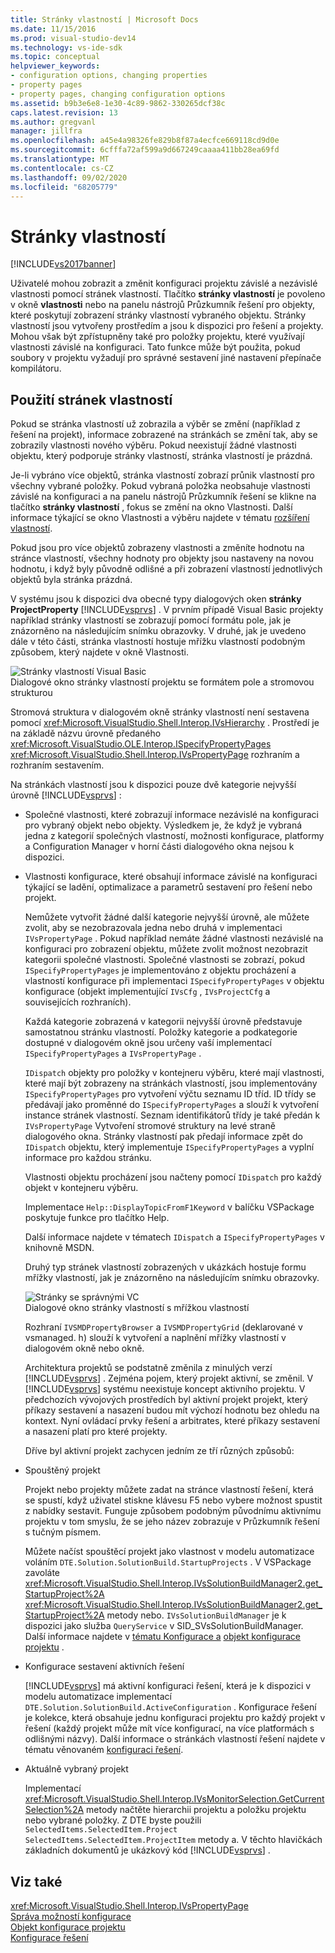 ```yaml
---
title: Stránky vlastností | Microsoft Docs
ms.date: 11/15/2016
ms.prod: visual-studio-dev14
ms.technology: vs-ide-sdk
ms.topic: conceptual
helpviewer_keywords:
- configuration options, changing properties
- property pages
- property pages, changing configuration options
ms.assetid: b9b3e6e8-1e30-4c89-9862-330265dcf38c
caps.latest.revision: 13
ms.author: gregvanl
manager: jillfra
ms.openlocfilehash: a45e4a98326fe829b8f87a4ecfce669118cd9d0e
ms.sourcegitcommit: 6cfffa72af599a9d667249caaaa411bb28ea69fd
ms.translationtype: MT
ms.contentlocale: cs-CZ
ms.lasthandoff: 09/02/2020
ms.locfileid: "68205779"
---
```

# <a name="property-pages"></a>Stránky vlastností
[!INCLUDE[vs2017banner](../../includes/vs2017banner.md)]

Uživatelé mohou zobrazit a změnit konfiguraci projektu závislé a nezávislé vlastnosti pomocí stránek vlastností. Tlačítko **stránky vlastností** je povoleno v okně **vlastnosti** nebo na panelu nástrojů Průzkumník řešení pro objekty, které poskytují zobrazení stránky vlastností vybraného objektu. Stránky vlastností jsou vytvořeny prostředím a jsou k dispozici pro řešení a projekty. Mohou však být zpřístupněny také pro položky projektu, které využívají vlastnosti závislé na konfiguraci. Tato funkce může být použita, pokud soubory v projektu vyžadují pro správné sestavení jiné nastavení přepínače kompilátoru.  
  
## <a name="using-property-pages"></a>Použití stránek vlastností  
 Pokud se stránka vlastností už zobrazila a výběr se změní (například z řešení na projekt), informace zobrazené na stránkách se změní tak, aby se zobrazily vlastnosti nového výběru. Pokud neexistují žádné vlastnosti objektu, který podporuje stránky vlastností, stránka vlastností je prázdná.  
  
 Je-li vybráno více objektů, stránka vlastností zobrazí průnik vlastností pro všechny vybrané položky. Pokud vybraná položka neobsahuje vlastnosti závislé na konfiguraci a na panelu nástrojů Průzkumník řešení se klikne na tlačítko **stránky vlastností** , fokus se změní na okno Vlastnosti. Další informace týkající se okno Vlastnosti a výběru najdete v tématu [rozšíření vlastností](../../extensibility/internals/extending-properties.md).  
  
 Pokud jsou pro více objektů zobrazeny vlastnosti a změníte hodnotu na stránce vlastností, všechny hodnoty pro objekty jsou nastaveny na novou hodnotu, i když byly původně odlišné a při zobrazení vlastností jednotlivých objektů byla stránka prázdná.  
  
 V systému jsou k dispozici dva obecné typy dialogových oken **stránky ProjectProperty** [!INCLUDE[vsprvs](../../includes/vsprvs-md.md)] . V prvním případě Visual Basic projekty například stránky vlastností se zobrazují pomocí formátu pole, jak je znázorněno na následujícím snímku obrazovky. V druhé, jak je uvedeno dále v této části, stránka vlastností hostuje mřížku vlastností podobným způsobem, který najdete v okně Vlastnosti.  
  
 ![Stránky vlastností Visual Basic](../../extensibility/internals/media/vsvbproppages.gif "vsVBPropPages")  
Dialogové okno stránky vlastností projektu se formátem pole a stromovou strukturou  
  
 Stromová struktura v dialogovém okně stránky vlastností není sestavena pomocí <xref:Microsoft.VisualStudio.Shell.Interop.IVsHierarchy> . Prostředí je na základě názvu úrovně předaného <xref:Microsoft.VisualStudio.OLE.Interop.ISpecifyPropertyPages> <xref:Microsoft.VisualStudio.Shell.Interop.IVsPropertyPage> rozhraním a rozhraním sestavením.  
  
 Na stránkách vlastností jsou k dispozici pouze dvě kategorie nejvyšší úrovně [!INCLUDE[vsprvs](../../includes/vsprvs-md.md)] :  
  
- Společné vlastnosti, které zobrazují informace nezávislé na konfiguraci pro vybraný objekt nebo objekty. Výsledkem je, že když je vybraná jedna z kategorií společných vlastností, možnosti konfigurace, platformy a Configuration Manager v horní části dialogového okna nejsou k dispozici.  
  
- Vlastnosti konfigurace, které obsahují informace závislé na konfiguraci týkající se ladění, optimalizace a parametrů sestavení pro řešení nebo projekt.  
  
  Nemůžete vytvořit žádné další kategorie nejvyšší úrovně, ale můžete zvolit, aby se nezobrazovala jedna nebo druhá v implementaci `IVsPropertyPage` . Pokud například nemáte žádné vlastnosti nezávislé na konfiguraci pro zobrazení objektu, můžete zvolit možnost nezobrazit kategorii společné vlastnosti. Společné vlastnosti se zobrazí, pokud `ISpecifyPropertyPages` je implementováno z objektu procházení a vlastností konfigurace při implementaci `ISpecifyPropertyPages` v objektu konfigurace (objekt implementující `IVsCfg` , `IVsProjectCfg` a souvisejících rozhraních).  
  
  Každá kategorie zobrazená v kategorii nejvyšší úrovně představuje samostatnou stránku vlastností. Položky kategorie a podkategorie dostupné v dialogovém okně jsou určeny vaší implementací `ISpecifyPropertyPages` a `IVsPropertyPage` .  
  
  `IDispatch` objekty pro položky v kontejneru výběru, které mají vlastnosti, které mají být zobrazeny na stránkách vlastností, jsou implementovány `ISpecifyPropertyPages` pro vytvoření výčtu seznamu ID tříd. ID třídy se předávají jako proměnné do `ISpecifyPropertyPages` a slouží k vytvoření instance stránek vlastností. Seznam identifikátorů třídy je také předán k `IVsPropertyPage` Vytvoření stromové struktury na levé straně dialogového okna. Stránky vlastností pak předají informace zpět do `IDispatch` objektu, který implementuje `ISpecifyPropertyPages` a vyplní informace pro každou stránku.  
  
  Vlastnosti objektu procházení jsou načteny pomocí `IDispatch` pro každý objekt v kontejneru výběru.  
  
  Implementace `Help::DisplayTopicFromF1Keyword` v balíčku VSPackage poskytuje funkce pro tlačítko Help.  
  
  Další informace najdete v tématech `IDispatch` a `ISpecifyPropertyPages` v knihovně MSDN.  
  
  Druhý typ stránek vlastností zobrazených v ukázkách hostuje formu mřížky vlastností, jak je znázorněno na následujícím snímku obrazovky.  
  
  ![Stránky se správnými VC](../../extensibility/internals/media/vsvcproppages.gif "vsVCPropPages")  
  Dialogové okno stránky vlastností s mřížkou vlastností  
  
  Rozhraní `IVSMDPropertyBrowser` a `IVSMDPropertyGrid` (deklarované v vsmanaged. h) slouží k vytvoření a naplnění mřížky vlastností v dialogovém okně nebo okně.  
  
  Architektura projektů se podstatně změnila z minulých verzí [!INCLUDE[vsprvs](../../includes/vsprvs-md.md)] . Zejména pojem, který projekt aktivní, se změnil. V [!INCLUDE[vsprvs](../../includes/vsprvs-md.md)] systému neexistuje koncept aktivního projektu. V předchozích vývojových prostředích byl aktivní projekt projekt, který příkazy sestavení a nasazení budou mít výchozí hodnotu bez ohledu na kontext. Nyní ovládací prvky řešení a arbitrates, které příkazy sestavení a nasazení platí pro které projekty.  
  
  Dříve byl aktivní projekt zachycen jedním ze tří různých způsobů:  
  
- Spouštěný projekt  
  
   Projekt nebo projekty můžete zadat na stránce vlastností řešení, která se spustí, když uživatel stiskne klávesu F5 nebo vybere možnost spustit z nabídky sestavit. Funguje způsobem podobným původnímu aktivnímu projektu v tom smyslu, že se jeho název zobrazuje v Průzkumník řešení s tučným písmem.  
  
   Můžete načíst spouštěcí projekt jako vlastnost v modelu automatizace voláním `DTE.Solution.SolutionBuild.StartupProjects` . V VSPackage zavoláte <xref:Microsoft.VisualStudio.Shell.Interop.IVsSolutionBuildManager2.get_StartupProject%2A> <xref:Microsoft.VisualStudio.Shell.Interop.IVsSolutionBuildManager2.get_StartupProject%2A> metody nebo. `IVsSolutionBuildManager` je k dispozici jako služba `QueryService` v SID_SVsSolutionBuildManager. Další informace najdete v [tématu Konfigurace a](../../extensibility/internals/solution-configuration.md) [objekt konfigurace projektu](../../extensibility/internals/project-configuration-object.md) .  
  
- Konfigurace sestavení aktivních řešení  
  
   [!INCLUDE[vsprvs](../../includes/vsprvs-md.md)] má aktivní konfiguraci řešení, která je k dispozici v modelu automatizace implementací `DTE.Solution.SolutionBuild.ActiveConfiguration` . Konfigurace řešení je kolekce, která obsahuje jednu konfiguraci projektu pro každý projekt v řešení (každý projekt může mít více konfigurací, na více platformách s odlišnými názvy). Další informace o stránkách vlastností řešení najdete v tématu věnovaném [konfiguraci řešení](../../extensibility/internals/solution-configuration.md).  
  
- Aktuálně vybraný projekt  
  
   Implementací <xref:Microsoft.VisualStudio.Shell.Interop.IVsMonitorSelection.GetCurrentSelection%2A> metody načtěte hierarchii projektu a položku projektu nebo vybrané položky. Z DTE byste použili `SelectedItems.SelectedItem.Project` `SelectedItems.SelectedItem.ProjectItem` metody a. V těchto hlavičkách základních dokumentů je ukázkový kód [!INCLUDE[vsprvs](../../includes/vsprvs-md.md)] .  
  
## <a name="see-also"></a>Viz také  
 <xref:Microsoft.VisualStudio.Shell.Interop.IVsPropertyPage>   
 [Správa možností konfigurace](../../extensibility/internals/managing-configuration-options.md)   
 [Objekt konfigurace projektu](../../extensibility/internals/project-configuration-object.md)   
 [Konfigurace řešení](../../extensibility/internals/solution-configuration.md)
